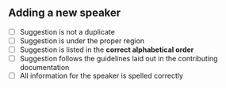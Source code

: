 ## Adding a new speaker

- [ ] Suggestion is not a duplicate
- [ ] Suggestion is under the proper region
- [ ] Suggestion is listed in the **correct alphabetical order**
- [ ] Suggestion follows the guidelines laid out in the contributing documentation
- [ ] All information for the speaker is spelled correctly
